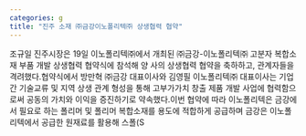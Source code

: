 ```yaml
---
categories: g
title: "진주 소재 ㈜금강이노폴리텍㈜ 상생협력 협약"
---
```

조규일 진주시장은 19일 이노폴리텍㈜에서 개최된 ㈜금강-이노폴리텍㈜ 고분자 복합소재 부품 개발 상생협력 협약식에 참석해 양 사의 상생협력 협약을 축하하고, 관계자들을 격려했다.협약식에서 방만혁 ㈜금강 대표이사와 김영필 이노폴리텍㈜ 대표이사는 기업 간 기술교류 및 지역 상생 관계 형성을 통해 고부가가치 창출 제품 개발 사업에 협력함으로써 공동의 가치와 이익을 증진하기로 약속했다.이번 협약에 따라 이노폴리텍은 금강에서 필요로 하는 폴리머 및 폴리머 복합소재를 용도에 적합하게 공급하며 금강은 이노폴리텍에서 공급한 원재료를 활용해 스폴(S